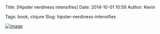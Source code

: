 Title: [Hipster nerdiness intensifies]
Date: 2014-10-01 10:59
Author: Kevin

Tags: book, clojure
Slug: hipster-nerdiness-intensifies

[![image](/images/2014/10/wpid-wp-1412157444902.jpg "wp-1412157444902.jpg")](/images/2014/10/wpid-wp-1412157444902.jpg)
